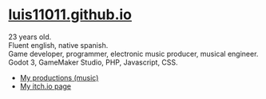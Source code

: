 # <a href="https://luis11011.github.io/">luis11011.github.io</a>
<p>
23 years old.<br/>
Fluent english, native spanish.<br/>
Game developer, programmer, electronic music producer, musical engineer.<br/>
Godot 3, GameMaker Studio, PHP, Javascript, CSS.
</p>

<ul>
  <li>
    <a href="https://soundcloud.com/goulven-productions">My productions (music)</a>
  </li>
  <li>
    <a href="luis11011.itch.io">My itch.io page</a>
  </li>
</ul>
